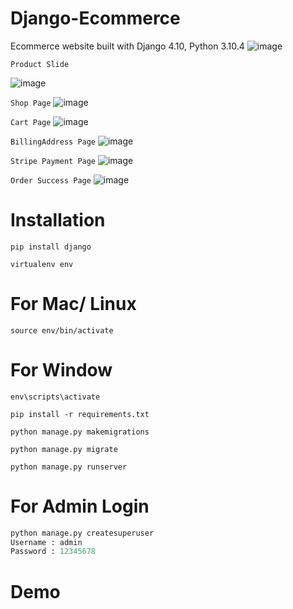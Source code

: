 # Django-Ecommerce

Ecommerce website built with Django 4.10, Python 3.10.4
![image](https://user-images.githubusercontent.com/105048583/203443642-1cd40bc9-e02e-468d-94c0-190f5bdf1f9b.png)


`Product Slide`

![image](https://user-images.githubusercontent.com/105048583/203443750-98787240-dcfe-4b96-b123-a78d77f809fa.png)


`Shop Page`
![image](https://user-images.githubusercontent.com/105048583/203443804-5ccf36d6-db10-43b3-9b7d-9fcf23a633d7.png)



`Cart Page`
![image](https://user-images.githubusercontent.com/105048583/203443958-4dccd42d-e2c1-490d-ba3c-a5e691252769.png)


`BillingAddress Page`
![image](https://user-images.githubusercontent.com/105048583/203444179-827cfd0f-2d1b-4397-9720-0ee10dd8d43b.png)

`Stripe Payment Page`
![image](https://user-images.githubusercontent.com/29988949/66291610-29c51b80-e897-11e9-8b47-20de35d6c1d0.png)

`Order Success Page`
![image](https://user-images.githubusercontent.com/105048583/203443642-1cd40bc9-e02e-468d-94c0-190f5bdf1f9b.png)

# Installation

`pip install django`

`virtualenv env`

# For Mac/ Linux

`source env/bin/activate`

# For Window

`env\scripts\activate`

`pip install -r requirements.txt`

`python manage.py makemigrations`

`python manage.py migrate`

`python manage.py runserver`

# For Admin Login

```python
python manage.py createsuperuser
Username : admin
Password : 12345678
```
# Demo




